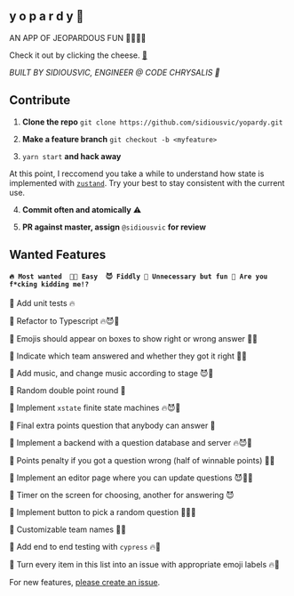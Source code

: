 ## y o p a r d y 🍍

AN APP OF JEOPARDOUS FUN 🤖👍🏼🔥

Check it out by clicking the cheese. [🧀](https://sidiousvic.github.io/yopardy/)

*BUILT BY SIDIOUSVIC, ENGINEER @ CODE CHRYSALIS 🐛*


## Contribute

1. **Clone the repo** `git clone https://github.com/sidiousvic/yopardy.git`

2. **Make a feature branch** `git checkout -b <myfeature>`

3. `yarn start` **and hack away**

At this point, I reccomend you take a while to understand how state is implemented with [`zustand`](https://github.com/react-spring/zustand). Try your best to stay consistent with the current use.

4. **Commit often and atomically** ⚠️

5. **PR against master, assign** `@sidiousvic` **for review**


## Wanted Features

#### `🔥 Most wanted  💅🏼 Easy  😈 Fiddly 🍪 Unnecessary but fun 🤬 Are you f*cking kidding me!?`


🥑 Add unit tests 🔥

🥑 Refactor to Typescript 🔥😈🍪

🥑 Emojis should appear on boxes to show right or wrong answer 💅🏼

🥑 Indicate which team answered and whether they got it right 💅🏼

🥑 Add music, and change music according to stage 😈🍪

🥑 Random double point round 🍪

🥑 Implement `xstate` finite state machines 🔥😈🍪

🥑 Final extra points question that anybody can answer 🍪

🥑 Implement a backend with a question database and server 🔥😈🤬

🥑 Points penalty if you got a question wrong (half of winnable points) 💅🏼

🥑 Implement an editor page where you can update questions 😈🍪🤬

🥑 Timer on the screen for choosing, another for answering 😈

🥑 Implement button to pick a random question 💅🏼🍪

🥑 Customizable team names 💅🏼

🥑 Add end to end testing with `cypress` 🔥🤬

🥑 Turn every item in this list into an issue with appropriate emoji labels 🔥🤬


For new features, [please create an issue](https://github.com/sidiousvic/yopardy/issues).
